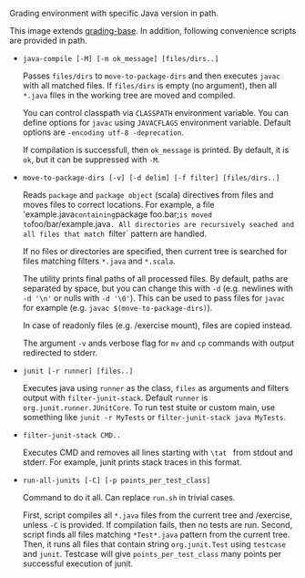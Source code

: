 Grading environment with specific Java version in path.

This image extends [grading-base](https://github.com/apluslms/grading-base).
In addition, following convenience scripts are provided in path.

* `java-compile [-M] [-m ok_message] [files/dirs..]`

    Passes `files/dirs` to `move-to-package-dirs` and then executes `javac` with all matched files.
    If `files/dirs` is empty (no argument), then all `*.java` files in the working tree are moved and compiled.

    You can control classpath via `CLASSPATH` environment variable.
    You can define options for `javac` using `JAVACFLAGS` environment variable.
    Default options are `-encoding utf-8 -deprecation`.

    If compilation is successfull, then `ok_message` is printed.
    By default, it is `ok`, but it can be suppressed with `-M`.

* `move-to-package-dirs [-v] [-d delim] [-f filter] [files/dirs..]`

    Reads `package` and `package object` (scala) directives from files and moves files to correct locations.
    For example, a file 'example.java` containing `package foo.bar;` is moved to `foo/bar/example.java`.
    All directories are recursively seached and all files that match `filter` pattern are handled.

    If no files or directories are specified, then current tree is searched for files matching filters `*.java` and `*.scala`.

    The utility prints final paths of all processed files.
    By default, paths are separated by space, but you can change this with `-d` (e.g. newlines with `-d '\n'` or nulls with `-d '\0'`).
    This can be used to pass files for `javac` for example (e.g. `javac $(move-to-package-dirs)`).

    In case of readonly files (e.g. /exercise mount), files are copied instead.

    The argument `-v` ands verbose flag for `mv` and `cp` commands with output redirected to stderr.

* `junit [-r runner] [files..]`

    Executes java using `runner` as the class, `files` as arguments and filters output with `filter-junit-stack`.
    Default `runner` is `org.junit.runner.JUnitCore`.
    To run test stuite or custom main, use something like `junit -r MyTests` or `filter-junit-stack java MyTests`.

* `filter-junit-stack CMD..`

    Executes CMD and removes all lines starting with `\tat ` from stdout and stderr.
    For example, junit prints stack traces in this format.

* `run-all-junits [-C] [-p points_per_test_class]`

    Command to do it all.
    Can replace `run.sh` in trivial cases.

    First, script compiles all `*.java` files from the current tree and /exercise, unless `-C` is provided.
    If compilation fails, then no tests are run.
    Second, script finds all files matching `*Test*.java` pattern from the current tree.
    Then, it runs all files that contain string `org.junit.Test` using `testcase` and `junit`.
    Testcase will give `points_per_test_class` many points per successful execution of junit.
